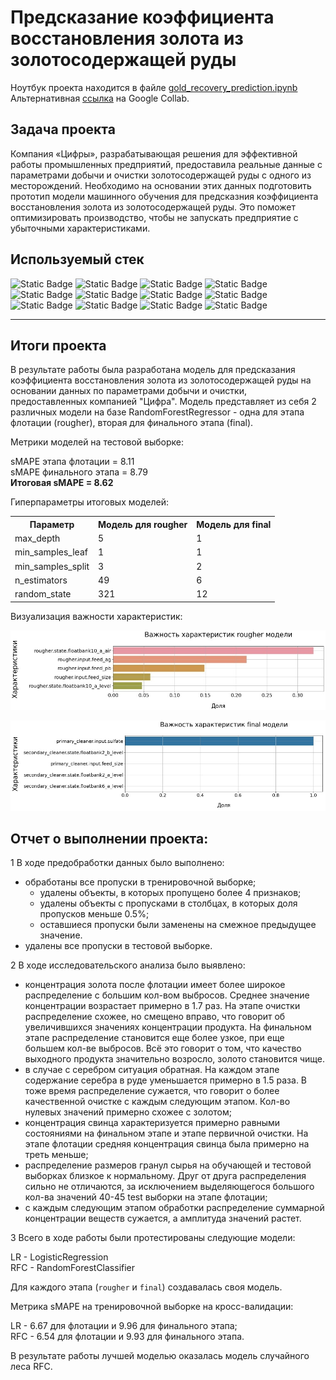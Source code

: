 # Предсказание коэффициента восстановления золота из золотосодержащей руды
Ноутбук проекта находится в файле [gold_recovery_prediction.ipynb](https://github.com/ArtemV0ronin/gold_recovery_prediction/blob/main/gold_recovery_prediction.ipynb)  
Альтернативная [ссылка](https://colab.research.google.com/drive/1bICdQ9W_yFPJjbaUXMnmTPGtKblYwNie#offline=true&sandboxMode=true) на Google Collab.

## Задача проекта
Компания «Цифры», разрабатывающая решения для эффективной работы промышленных предприятий, предоставила реальные данные с параметрами добычи и очистки золотосодержащей руды с одного из месторождений. Необходимо на основании этих данных подготовить прототип модели машинного обучения для предсказния коэффициента восстановления золота из золотосодержащей руды. Это поможет оптимизировать производство, чтобы не запускать предприятие с убыточными характеристиками.


## Используемый стек
![Static Badge](https://img.shields.io/badge/sklearn-red)
![Static Badge](https://img.shields.io/badge/LinearRegression-red)
![Static Badge](https://img.shields.io/badge/RandomForestRegressor-red)
![Static Badge](https://img.shields.io/badge/GridSearchCV-red)
![Static Badge](https://img.shields.io/badge/StandardScaler-red)
![Static Badge](https://img.shields.io/badge/pandas-red)
![Static Badge](https://img.shields.io/badge/numpy-red)
![Static Badge](https://img.shields.io/badge/matplotlib-red)
![Static Badge](https://img.shields.io/badge/seaborn-red)
![Static Badge](https://img.shields.io/badge/phik-red)
![Static Badge](https://img.shields.io/badge/tqdm-red)
![Static Badge](https://img.shields.io/badge/time-red)

---

## Итоги проекта
В результате работы была разработана модель для предсказания коэффициента восстановления золота из золотосодержащей руды на основании данных по параметрами добычи и очистки, предоставленных компанией "Цифра".
Модель представляет из себя 2 различных модели на базе RandomForestRegressor - одна для этапа флотации (rougher), вторая для финального этапа (final).

Метрики моделей на тестовой выборке:

sMAPE этапа флотации = 8.11   
sMAPE финального этапа = 8.79  
**Итоговая sMAPE = 8.62**

Гиперпараметры итоговых моделей:

<table>
<tr>
  <th>Параметр</th>
  <th>Модель для rougher</th>
  <th>Модель для final</th>
</tr>
<tr>
  <td>max_depth</td>
  <td>5</td>
  <td>1</td>
</tr>    
<tr>
  <td>min_samples_leaf</td>
  <td>1</td>
  <td>1</td>
</tr>   
<tr>
  <td>min_samples_split</td>
  <td>3</td>
  <td>2</td>
</tr> 
<tr>
  <td>n_estimators</td>
  <td>49</td>
  <td>6</td>
</tr>
<tr>
  <td>random_state</td>
  <td>321</td>
  <td>12</td>
</tr>
</table>

Визуализация важности характеристик:

![rougher_top5](https://github.com/ArtemV0ronin/gold_recovery_prediction/blob/main/media/feature_importances_rougher_top_5.jpg)

![final](https://github.com/ArtemV0ronin/gold_recovery_prediction/blob/main/media/feature_importances_final.jpg)

## Отчет о выполнении проекта:

1 В ходе предобработки данных было выполнено:

- обработаны все пропуски в тренировочной выборке;
  - удалены объекты, в которых пропущено более 4 признаков;
  - удалены объекты с пропусками в столбцах, в которых доля пропусков меньше 0.5%;
  - оставшиеся пропуски были заменены на смежное предыдущее значение.
- удалены все пропуски в тестовой выборке.
    
2 В ходе исследовательского анализа было выявлено:

- концентрация золота после флотации имеет более широкое распределение с большим кол-вом выбросов. Среднее значение концентрации возрастает примерно в 1.7 раз. На этапе очистки распределение схожее, но смещено вправо, что говорит об увеличившихся значениях концентрации продукта. На финальном этапе распределение становится еще более узкое, при еще большем кол-ве выбросов. Всё это говорит о том, что качество выходного продукта значительно возросло, золото становится чище.
- в случае с серебром ситуация обратная. На каждом этапе содержание серебра в руде уменьшается примерно в 1.5 раза. В тоже время распределение сужается, что говорит о более качественной очистке с каждым следующим этапом. Кол-во нулевых значений примерно схожее с золотом;
- концентрация свинца характеризуется примерно равными состояниями на финальном этапе и этапе первичной очистки. На этапе флотации средняя концентрация свинца была примерно на треть меньше;
- распределение размеров гранул сырья на обучающей и тестовой выборках близкое к нормальному. Друг от друга распределения сильно не отличаются, за исключением выделяющегося большого кол-ва значений 40-45 test выборки на этапе флотации;
- с каждым следующим этапом обработки распределение суммарной концентрации веществ сужается, а амплитуда значений растет.

3 Всего в ходе работы были протестированы следующие модели:

LR - LogisticRegression  
RFC - RandomForestClassifier

Для каждого этапа (`rougher` и `final`) создавалась своя модель.

Метрика sMAPE на тренировочной выборке на кросс-валидации:

LR - 6.67 для флотации и 9.96 для финального этапа;  
RFC - 6.54 для флотации и 9.93 для финального этапа.

В результате работы лучшей моделью оказалась модель случайного леса RFC.
